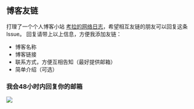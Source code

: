 ## 博客友链 

打理了一个个人博客小站 [考拉的网络日志][1]，希望相互友链的朋友可以回复这条 Issue。
回复请带上以上信息，方便我添加友链：
* 博客名称
* 博客链接
* 联系方式，方便互相告知（最好提供邮箱）
* 简单介绍（可选）

### 我会48小时内回复你的邮箱


![][2]

[1]: https://www.kooola.com
[2]: https://www.kooola.com/upload/2018/10/ofjvdo746uj67pmdue0iho59c5.png
